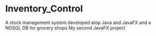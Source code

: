 # Inventory_Control
A stock management system developed atop Java and JavaFX and a NOSQL DB for grocery shops
My second JavaFX project
